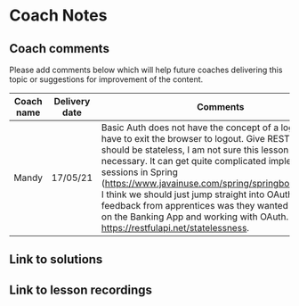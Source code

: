 # Coach Notes

## Coach comments
Please add comments below which will help future coaches delivering this topic or suggestions for improvement of the content.

|**Coach name**|**Delivery date**|**Comments**|
|--------------|-----------------|------------|
|Mandy|17/05/21|Basic Auth does not have the concept of a logout - you have to exit the browser to logout. Give REST APIS should be stateless, I am not sure this lesson is necessary. It can get quite complicated implementing sessions in Spring (https://www.javainuse.com/spring/springboot_session). I think we should just jump straight into OAuth as feedback from apprentices was they wanted more time on the Banking App and working with OAuth. See https://restfulapi.net/statelessness.  |

## Link to solutions

## Link to lesson recordings